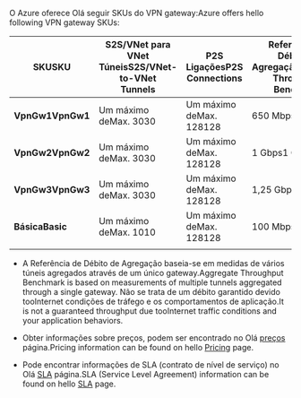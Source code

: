 <span data-ttu-id="afd0a-101">O Azure oferece Olá seguir SKUs do VPN gateway:</span><span class="sxs-lookup"><span data-stu-id="afd0a-101">Azure offers hello following VPN gateway SKUs:</span></span>

|<span data-ttu-id="afd0a-102">**SKU**</span><span class="sxs-lookup"><span data-stu-id="afd0a-102">**SKU**</span></span>   | <span data-ttu-id="afd0a-103">**S2S/VNet para VNet<br>Túneis**</span><span class="sxs-lookup"><span data-stu-id="afd0a-103">**S2S/VNet-to-VNet<br>Tunnels**</span></span> | <span data-ttu-id="afd0a-104">**P2S<br>Ligações**</span><span class="sxs-lookup"><span data-stu-id="afd0a-104">**P2S<br>Connections**</span></span> | <span data-ttu-id="afd0a-105">**Referência de<br>Débito de Agregação**</span><span class="sxs-lookup"><span data-stu-id="afd0a-105">**Aggregate<br>Throughput Benchmark**</span></span> |
|---       | ---                             | ---                    | ---                         |
|<span data-ttu-id="afd0a-106">**VpnGw1**</span><span class="sxs-lookup"><span data-stu-id="afd0a-106">**VpnGw1**</span></span>| <span data-ttu-id="afd0a-107">Um máximo de</span><span class="sxs-lookup"><span data-stu-id="afd0a-107">Max.</span></span> <span data-ttu-id="afd0a-108">30</span><span class="sxs-lookup"><span data-stu-id="afd0a-108">30</span></span>                         | <span data-ttu-id="afd0a-109">Um máximo de</span><span class="sxs-lookup"><span data-stu-id="afd0a-109">Max.</span></span> <span data-ttu-id="afd0a-110">128</span><span class="sxs-lookup"><span data-stu-id="afd0a-110">128</span></span>               | <span data-ttu-id="afd0a-111">650 Mbps</span><span class="sxs-lookup"><span data-stu-id="afd0a-111">650 Mbps</span></span>                    |
|<span data-ttu-id="afd0a-112">**VpnGw2**</span><span class="sxs-lookup"><span data-stu-id="afd0a-112">**VpnGw2**</span></span>| <span data-ttu-id="afd0a-113">Um máximo de</span><span class="sxs-lookup"><span data-stu-id="afd0a-113">Max.</span></span> <span data-ttu-id="afd0a-114">30</span><span class="sxs-lookup"><span data-stu-id="afd0a-114">30</span></span>                         | <span data-ttu-id="afd0a-115">Um máximo de</span><span class="sxs-lookup"><span data-stu-id="afd0a-115">Max.</span></span> <span data-ttu-id="afd0a-116">128</span><span class="sxs-lookup"><span data-stu-id="afd0a-116">128</span></span>               | <span data-ttu-id="afd0a-117">1 Gbps</span><span class="sxs-lookup"><span data-stu-id="afd0a-117">1 Gbps</span></span>                      |
|<span data-ttu-id="afd0a-118">**VpnGw3**</span><span class="sxs-lookup"><span data-stu-id="afd0a-118">**VpnGw3**</span></span>| <span data-ttu-id="afd0a-119">Um máximo de</span><span class="sxs-lookup"><span data-stu-id="afd0a-119">Max.</span></span> <span data-ttu-id="afd0a-120">30</span><span class="sxs-lookup"><span data-stu-id="afd0a-120">30</span></span>                         | <span data-ttu-id="afd0a-121">Um máximo de</span><span class="sxs-lookup"><span data-stu-id="afd0a-121">Max.</span></span> <span data-ttu-id="afd0a-122">128</span><span class="sxs-lookup"><span data-stu-id="afd0a-122">128</span></span>               | <span data-ttu-id="afd0a-123">1,25 Gbps</span><span class="sxs-lookup"><span data-stu-id="afd0a-123">1.25 Gbps</span></span>                   |
|<span data-ttu-id="afd0a-124">**Básica**</span><span class="sxs-lookup"><span data-stu-id="afd0a-124">**Basic**</span></span> | <span data-ttu-id="afd0a-125">Um máximo de</span><span class="sxs-lookup"><span data-stu-id="afd0a-125">Max.</span></span> <span data-ttu-id="afd0a-126">10</span><span class="sxs-lookup"><span data-stu-id="afd0a-126">10</span></span>                         | <span data-ttu-id="afd0a-127">Um máximo de</span><span class="sxs-lookup"><span data-stu-id="afd0a-127">Max.</span></span> <span data-ttu-id="afd0a-128">128</span><span class="sxs-lookup"><span data-stu-id="afd0a-128">128</span></span>               | <span data-ttu-id="afd0a-129">100 Mbps</span><span class="sxs-lookup"><span data-stu-id="afd0a-129">100 Mbps</span></span>                    | 
|          |                                 |                        |                             | 

- <span data-ttu-id="afd0a-130">A Referência de Débito de Agregação baseia-se em medidas de vários túneis agregados através de um único gateway.</span><span class="sxs-lookup"><span data-stu-id="afd0a-130">Aggregate Throughput Benchmark is based on measurements of multiple tunnels aggregated through a single gateway.</span></span> <span data-ttu-id="afd0a-131">Não se trata de um débito garantido devido tooInternet condições de tráfego e os comportamentos de aplicação.</span><span class="sxs-lookup"><span data-stu-id="afd0a-131">It is not a guaranteed throughput due tooInternet traffic conditions and your application behaviors.</span></span>

- <span data-ttu-id="afd0a-132">Obter informações sobre preços, podem ser encontrado no Olá [preços](https://azure.microsoft.com/pricing/details/vpn-gateway) página.</span><span class="sxs-lookup"><span data-stu-id="afd0a-132">Pricing information can be found on hello [Pricing](https://azure.microsoft.com/pricing/details/vpn-gateway) page.</span></span>

- <span data-ttu-id="afd0a-133">Pode encontrar informações de SLA (contrato de nível de serviço) no Olá [SLA](https://azure.microsoft.com/support/legal/sla/vpn-gateway/) página.</span><span class="sxs-lookup"><span data-stu-id="afd0a-133">SLA (Service Level Agreement) information can be found on hello [SLA](https://azure.microsoft.com/support/legal/sla/vpn-gateway/) page.</span></span>
